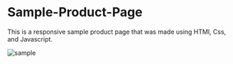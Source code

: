 # Sample-Product-Page
This is a responsive sample product page that was made using HTMl, Css, and Javascript.

![sample](https://user-images.githubusercontent.com/94779649/189513285-33721195-367e-494b-867b-24dde191d0ad.png)

